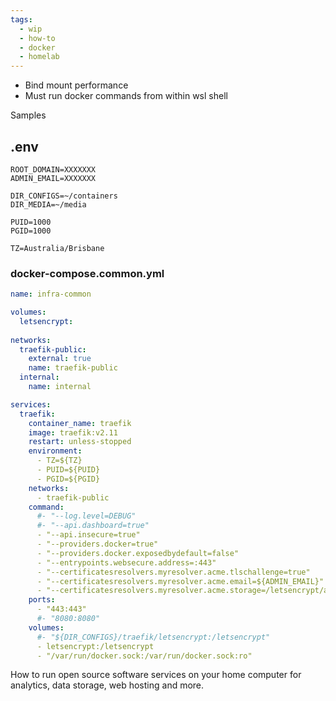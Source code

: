 ```yaml
---
tags:
  - wip
  - how-to
  - docker
  - homelab
---
```

- Bind mount performance
- Must run docker commands from within wsl shell

Samples
## .env
```env
ROOT_DOMAIN=XXXXXXX
ADMIN_EMAIL=XXXXXXX

DIR_CONFIGS=~/containers
DIR_MEDIA=~/media

PUID=1000
PGID=1000

TZ=Australia/Brisbane
```

### docker-compose.common.yml
```yaml
name: infra-common

volumes:
  letsencrypt:
  
networks:
  traefik-public:
    external: true
    name: traefik-public
  internal:
    name: internal

services:
  traefik:
    container_name: traefik
    image: traefik:v2.11
    restart: unless-stopped
    environment:
      - TZ=${TZ}
      - PUID=${PUID}
      - PGID=${PGID}
    networks:
      - traefik-public
    command:
      #- "--log.level=DEBUG"
      #- "--api.dashboard=true"
      - "--api.insecure=true"
      - "--providers.docker=true"
      - "--providers.docker.exposedbydefault=false"
      - "--entrypoints.websecure.address=:443"
      - "--certificatesresolvers.myresolver.acme.tlschallenge=true"
      - "--certificatesresolvers.myresolver.acme.email=${ADMIN_EMAIL}"
      - "--certificatesresolvers.myresolver.acme.storage=/letsencrypt/acme.json"
    ports:
      - "443:443"
      #- "8080:8080"
    volumes:
      #- "${DIR_CONFIGS}/traefik/letsencrypt:/letsencrypt"
      - letsencrypt:/letsencrypt
      - "/var/run/docker.sock:/var/run/docker.sock:ro"
```


How to run open source software services on your home computer for analytics, data storage, web 
hosting and more.